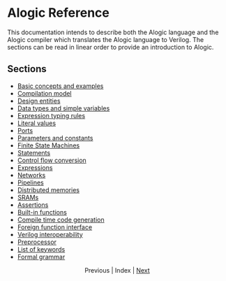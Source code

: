 # Alogic Reference

This documentation intends to describe both the Alogic language and the Alogic
compiler which translates the Alogic language to Verilog. The sections can be
read in linear order to provide an introduction to Alogic.

## Sections

- [Basic concepts and examples](concepts.md)
- [Compilation model](compilation.md)
- [Design entities](entities.md)
- [Data types and simple variables](types.md)
- [Expression typing rules](widths.md)
- [Literal values](literals.md)
- [Ports](ports.md)
- [Parameters and constants](params.md)
- [Finite State Machines](fsms.md)
- [Statements](statements.md)
- [Control flow conversion](control.md)
- [Expressions](expr.md)
- [Networks](networks.md)
- [Pipelines](pipelines.md)
- [Distributed memories](memories.md)
- [SRAMs](srams.md)
- [Assertions](assert.md)
- [Built-in functions](builtins.md)
- [Compile time code generation](gen.md)
- [Foreign function interface](ffi.md)
- [Verilog interoperability](interop.md)
- [Preprocessor](preproc.md)
- [List of keywords](../src/main/antlr4/AlogicLexer.g4#L133)
- [Formal grammar](../src/main/antlr4/AlogicParser.g4#L27)

<p align="center">
Previous |
Index |
<a href="concepts.md">Next</a>
</p>
